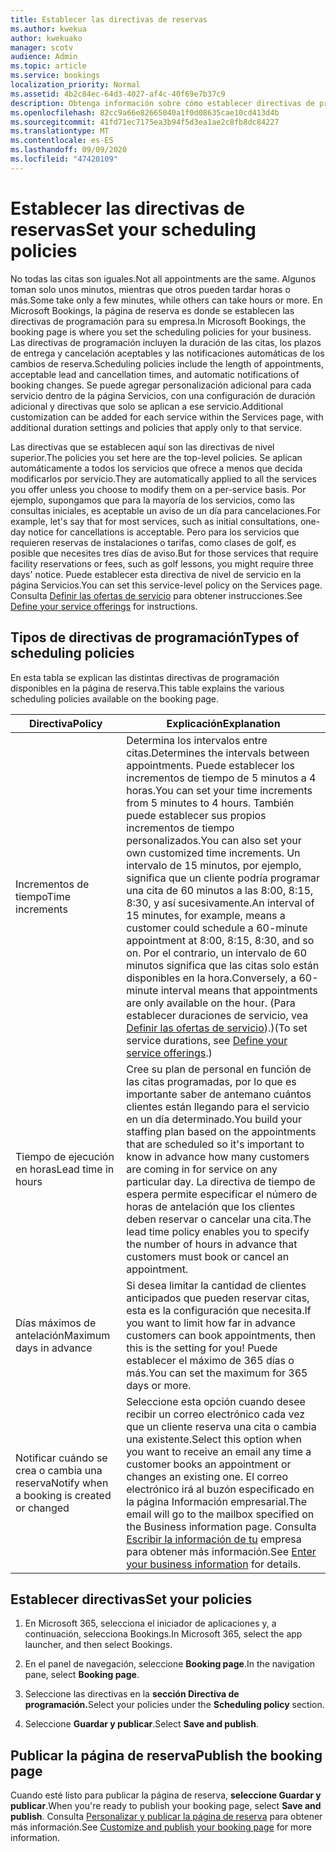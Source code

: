 ```yaml
---
title: Establecer las directivas de reservas
ms.author: kwekua
author: kwekuako
manager: scotv
audience: Admin
ms.topic: article
ms.service: bookings
localization_priority: Normal
ms.assetid: 4b2c84ec-64d3-4027-af4c-40f69e7b37c9
description: Obtenga información sobre cómo establecer directivas de programación para su empresa. Las directivas de programación incluyen la duración de las citas, así como los tiempos de entrega y cancelación aceptables.
ms.openlocfilehash: 82cc9a66e82665040a1f0d08635cae10cd413d4b
ms.sourcegitcommit: 41fd71ec7175ea3b94f5d3ea1ae2c8fb8dc84227
ms.translationtype: MT
ms.contentlocale: es-ES
ms.lasthandoff: 09/09/2020
ms.locfileid: "47420109"
---
```

# <a name="set-your-scheduling-policies"></a><span data-ttu-id="e7990-104">Establecer las directivas de reservas</span><span class="sxs-lookup"><span data-stu-id="e7990-104">Set your scheduling policies</span></span>

<span data-ttu-id="e7990-105">No todas las citas son iguales.</span><span class="sxs-lookup"><span data-stu-id="e7990-105">Not all appointments are the same.</span></span> <span data-ttu-id="e7990-106">Algunos toman solo unos minutos, mientras que otros pueden tardar horas o más.</span><span class="sxs-lookup"><span data-stu-id="e7990-106">Some take only a few minutes, while others can take hours or more.</span></span> <span data-ttu-id="e7990-107">En Microsoft Bookings, la página de reserva es donde se establecen las directivas de programación para su empresa.</span><span class="sxs-lookup"><span data-stu-id="e7990-107">In Microsoft Bookings, the booking page is where you set the scheduling policies for your business.</span></span> <span data-ttu-id="e7990-108">Las directivas de programación incluyen la duración de las citas, los plazos de entrega y cancelación aceptables y las notificaciones automáticas de los cambios de reserva.</span><span class="sxs-lookup"><span data-stu-id="e7990-108">Scheduling policies include the length of appointments, acceptable lead and cancellation times, and automatic notifications of booking changes.</span></span> <span data-ttu-id="e7990-109">Se puede agregar personalización adicional para cada servicio dentro de la página Servicios, con una configuración de duración adicional y directivas que solo se aplican a ese servicio.</span><span class="sxs-lookup"><span data-stu-id="e7990-109">Additional customization can be added for each service within the Services page, with additional duration settings and policies that apply only to that service.</span></span>

<span data-ttu-id="e7990-110">Las directivas que se establecen aquí son las directivas de nivel superior.</span><span class="sxs-lookup"><span data-stu-id="e7990-110">The policies you set here are the top-level policies.</span></span> <span data-ttu-id="e7990-111">Se aplican automáticamente a todos los servicios que ofrece a menos que decida modificarlos por servicio.</span><span class="sxs-lookup"><span data-stu-id="e7990-111">They are automatically applied to all the services you offer unless you choose to modify them on a per-service basis.</span></span> <span data-ttu-id="e7990-112">Por ejemplo, supongamos que para la mayoría de los servicios, como las consultas iniciales, es aceptable un aviso de un día para cancelaciones.</span><span class="sxs-lookup"><span data-stu-id="e7990-112">For example, let's say that for most services, such as initial consultations, one-day notice for cancellations is acceptable.</span></span> <span data-ttu-id="e7990-113">Pero para los servicios que requieren reservas de instalaciones o tarifas, como clases de golf, es posible que necesites tres días de aviso.</span><span class="sxs-lookup"><span data-stu-id="e7990-113">But for those services that require facility reservations or fees, such as golf lessons, you might require three days' notice.</span></span> <span data-ttu-id="e7990-114">Puede establecer esta directiva de nivel de servicio en la página Servicios.</span><span class="sxs-lookup"><span data-stu-id="e7990-114">You can set this service-level policy on the Services page.</span></span> <span data-ttu-id="e7990-115">Consulta [Definir las ofertas de servicio](define-service-offerings.md) para obtener instrucciones.</span><span class="sxs-lookup"><span data-stu-id="e7990-115">See [Define your service offerings](define-service-offerings.md) for instructions.</span></span>

## <a name="types-of-scheduling-policies"></a><span data-ttu-id="e7990-116">Tipos de directivas de programación</span><span class="sxs-lookup"><span data-stu-id="e7990-116">Types of scheduling policies</span></span>

<span data-ttu-id="e7990-117">En esta tabla se explican las distintas directivas de programación disponibles en la página de reserva.</span><span class="sxs-lookup"><span data-stu-id="e7990-117">This table explains the various scheduling policies available on the booking page.</span></span>

| <span data-ttu-id="e7990-118">Directiva</span><span class="sxs-lookup"><span data-stu-id="e7990-118">Policy</span></span> | <span data-ttu-id="e7990-119">Explicación</span><span class="sxs-lookup"><span data-stu-id="e7990-119">Explanation</span></span> |
|---|---|
| <span data-ttu-id="e7990-120">Incrementos de tiempo</span><span class="sxs-lookup"><span data-stu-id="e7990-120">Time increments</span></span> | <span data-ttu-id="e7990-121">Determina los intervalos entre citas.</span><span class="sxs-lookup"><span data-stu-id="e7990-121">Determines the intervals between appointments.</span></span> <span data-ttu-id="e7990-122">Puede establecer los incrementos de tiempo de 5 minutos a 4 horas.</span><span class="sxs-lookup"><span data-stu-id="e7990-122">You can set your time increments from 5 minutes to 4 hours.</span></span> <span data-ttu-id="e7990-123">También puede establecer sus propios incrementos de tiempo personalizados.</span><span class="sxs-lookup"><span data-stu-id="e7990-123">You can also set your own customized time increments.</span></span> <span data-ttu-id="e7990-124">Un intervalo de 15 minutos, por ejemplo, significa que un cliente podría programar una cita de 60 minutos a las 8:00, 8:15, 8:30, y así sucesivamente.</span><span class="sxs-lookup"><span data-stu-id="e7990-124">An interval of 15 minutes, for example, means a customer could schedule a 60-minute appointment at 8:00, 8:15, 8:30, and so on.</span></span> <span data-ttu-id="e7990-125">Por el contrario, un intervalo de 60 minutos significa que las citas solo están disponibles en la hora.</span><span class="sxs-lookup"><span data-stu-id="e7990-125">Conversely, a 60-minute interval means that appointments are only available on the hour.</span></span> <span data-ttu-id="e7990-126">(Para establecer duraciones de servicio, vea [Definir las ofertas de servicio](define-service-offerings.md)).)</span><span class="sxs-lookup"><span data-stu-id="e7990-126">(To set service durations, see [Define your service offerings](define-service-offerings.md).)</span></span> |
| <span data-ttu-id="e7990-127">Tiempo de ejecución en horas</span><span class="sxs-lookup"><span data-stu-id="e7990-127">Lead time in hours</span></span> | <span data-ttu-id="e7990-128">Cree su plan de personal en función de las citas programadas, por lo que es importante saber de antemano cuántos clientes están llegando para el servicio en un día determinado.</span><span class="sxs-lookup"><span data-stu-id="e7990-128">You build your staffing plan based on the appointments that are scheduled so it's important to know in advance how many customers are coming in for service on any particular day.</span></span> <span data-ttu-id="e7990-129">La directiva de tiempo de espera permite especificar el número de horas de antelación que los clientes deben reservar o cancelar una cita.</span><span class="sxs-lookup"><span data-stu-id="e7990-129">The lead time policy enables you to specify the number of hours in advance that customers must book or cancel an appointment.</span></span> |
| <span data-ttu-id="e7990-130">Días máximos de antelación</span><span class="sxs-lookup"><span data-stu-id="e7990-130">Maximum days in advance</span></span> | <span data-ttu-id="e7990-131">Si desea limitar la cantidad de clientes anticipados que pueden reservar citas, esta es la configuración que necesita.</span><span class="sxs-lookup"><span data-stu-id="e7990-131">If you want to limit how far in advance customers can book appointments, then this is the setting for you!</span></span> <span data-ttu-id="e7990-132">Puede establecer el máximo de 365 días o más.</span><span class="sxs-lookup"><span data-stu-id="e7990-132">You can set the maximum for 365 days or more.</span></span> |
| <span data-ttu-id="e7990-133">Notificar cuándo se crea o cambia una reserva</span><span class="sxs-lookup"><span data-stu-id="e7990-133">Notify when a booking is created or changed</span></span> | <span data-ttu-id="e7990-134">Seleccione esta opción cuando desee recibir un correo electrónico cada vez que un cliente reserva una cita o cambia una existente.</span><span class="sxs-lookup"><span data-stu-id="e7990-134">Select this option when you want to receive an email any time a customer books an appointment or changes an existing one.</span></span> <span data-ttu-id="e7990-135">El correo electrónico irá al buzón especificado en la página Información empresarial.</span><span class="sxs-lookup"><span data-stu-id="e7990-135">The email will go to the mailbox specified on the Business information page.</span></span> <span data-ttu-id="e7990-136">Consulta [Escribir la información de tu](enter-business-information.md) empresa para obtener más información.</span><span class="sxs-lookup"><span data-stu-id="e7990-136">See [Enter your business information](enter-business-information.md) for details.</span></span> |

## <a name="set-your-policies"></a><span data-ttu-id="e7990-137">Establecer directivas</span><span class="sxs-lookup"><span data-stu-id="e7990-137">Set your policies</span></span>

1. <span data-ttu-id="e7990-138">En Microsoft 365, selecciona el iniciador de aplicaciones y, a continuación, selecciona Bookings.</span><span class="sxs-lookup"><span data-stu-id="e7990-138">In Microsoft 365, select the app launcher, and then select Bookings.</span></span>

1. <span data-ttu-id="e7990-139">En el panel de navegación, seleccione **Booking page**.</span><span class="sxs-lookup"><span data-stu-id="e7990-139">In the navigation pane, select **Booking page**.</span></span>

1. <span data-ttu-id="e7990-140">Seleccione las directivas en la **sección Directiva de programación.**</span><span class="sxs-lookup"><span data-stu-id="e7990-140">Select your policies under the **Scheduling policy** section.</span></span>

1. <span data-ttu-id="e7990-141">Seleccione **Guardar y publicar**.</span><span class="sxs-lookup"><span data-stu-id="e7990-141">Select **Save and publish**.</span></span>

## <a name="publish-the-booking-page"></a><span data-ttu-id="e7990-142">Publicar la página de reserva</span><span class="sxs-lookup"><span data-stu-id="e7990-142">Publish the booking page</span></span>

<span data-ttu-id="e7990-143">Cuando esté listo para publicar la página de reserva, **seleccione Guardar y publicar**.</span><span class="sxs-lookup"><span data-stu-id="e7990-143">When you're ready to publish your booking page, select **Save and publish**.</span></span> <span data-ttu-id="e7990-144">Consulta [Personalizar y publicar la página de reserva](customize-booking-page.md) para obtener más información.</span><span class="sxs-lookup"><span data-stu-id="e7990-144">See [Customize and publish your booking page](customize-booking-page.md) for more information.</span></span>
